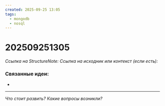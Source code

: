 ```yaml
---
created: 2025-09-25 13:05
tags:
  - mongodb
  - nosql
---
```

# 202509251305
*Ссылка на StructureNote:*
*Ссылка на исходник или контекст (если есть):* 

### Связанные идеи:
*   
---

*Что стоит развить? Какие вопросы возникли?*